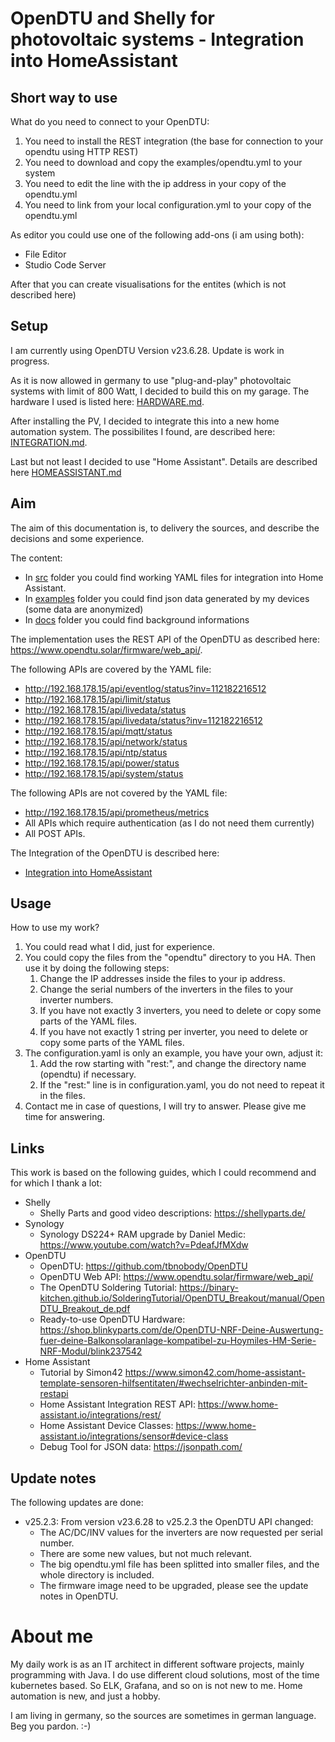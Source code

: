 # OpenDTU and Shelly for photovoltaic systems - Integration into HomeAssistant

## Short way to use
What do you need to connect to your OpenDTU:
1. You need to install the REST integration (the base for connection to your opendtu using HTTP REST)
2. You need to download and copy the examples/opendtu.yml to your system
3. You need to edit the line with the ip address in your copy of the opendtu.yml
4. You need to link from your local configuration.yml to your copy of the opendtu.yml

As editor you could use one of the following add-ons (i am using both):
* File Editor
* Studio Code Server

After that you can create visualisations for the entites (which is not described here)

## Setup
I am currently using OpenDTU Version v23.6.28. Update is work in progress.

As it is now allowed in germany to use "plug-and-play" photovoltaic systems with limit of 800 Watt,
I decided to build this on my garage. The hardware I used is listed here: [HARDWARE.md](./docs/HARDWARE.md).

After installing the PV, I decided to integrate this into a new home automation system.
The possibilites I found, are described here: [INTEGRATION.md](./docs/INTEGRATION.md).

Last but not least I decided to use "Home Assistant".
Details are described here [HOMEASSISTANT.md](./docs/HOMEASSISTANT.md)

## Aim

The aim of this documentation is, to delivery the sources, and describe the decisions and some experience.

The content:
* In [src](./src) folder you could find working YAML files for integration into Home Assistant.
* In [examples](./examples) folder you could find json data generated by my devices (some data are anonymized)
* In [docs](./docs) folder you could find background informations

The implementation uses the REST API of the OpenDTU as described here: https://www.opendtu.solar/firmware/web_api/.

The following APIs are covered by the YAML file:
* http://192.168.178.15/api/eventlog/status?inv=112182216512
* http://192.168.178.15/api/limit/status
* http://192.168.178.15/api/livedata/status
* http://192.168.178.15/api/livedata/status?inv=112182216512
* http://192.168.178.15/api/mqtt/status
* http://192.168.178.15/api/network/status
* http://192.168.178.15/api/ntp/status
* http://192.168.178.15/api/power/status
* http://192.168.178.15/api/system/status

The following APIs are not covered by the YAML file:
* http://192.168.178.15/api/prometheus/metrics
* All APIs which require authentication (as I do not need them currently)
* All POST APIs.

The Integration of the OpenDTU is described here: 
* [Integration into HomeAssistant](./docs/HOMEASSISTANT.md)

## Usage
How to use my work?
1. You could read what I did, just for experience.
2. You could copy the files from the "opendtu" directory to you HA. Then use it by doing the following steps: 
   1. Change the IP addresses inside the files to your ip address.
   2. Change the serial numbers of the inverters in the files to your inverter numbers.
   3. If you have not exactly 3 inverters, you need to delete or copy some parts of the YAML files.
   4. If you have not exactly 1 string per inverter, you need to delete or copy some parts of the YAML files.
3. The configuration.yaml is only an example, you have your own, adjust it:
   1. Add the row starting with "rest:", and change the directory name (opendtu) if necessary.
   2. If the "rest:" line is in configuration.yaml, you do not need to repeat it in the files.
4. Contact me in case of questions, I will try to answer. Please give me time for answering.

## Links
This work is based on the following guides, which I could recommend and for which I thank a lot:
* Shelly
  * Shelly Parts and good video descriptions: https://shellyparts.de/
* Synology
  * Synology DS224+ RAM upgrade by Daniel Medic: https://www.youtube.com/watch?v=PdeafJfMXdw
* OpenDTU
  * OpenDTU: https://github.com/tbnobody/OpenDTU
  * OpenDTU Web API: https://www.opendtu.solar/firmware/web_api/
  * The OpenDTU Soldering Tutorial: https://binary-kitchen.github.io/SolderingTutorial/OpenDTU_Breakout/manual/OpenDTU_Breakout_de.pdf
  * Ready-to-use OpenDTU Hardware: https://shop.blinkyparts.com/de/OpenDTU-NRF-Deine-Auswertung-fuer-deine-Balkonsolaranlage-kompatibel-zu-Hoymiles-HM-Serie-NRF-Modul/blink237542
* Home Assistant
  * Tutorial by Simon42 https://www.simon42.com/home-assistant-template-sensoren-hilfsentitaten/#wechselrichter-anbinden-mit-restapi
  * Home Assistant Integration REST API: https://www.home-assistant.io/integrations/rest/
  * Home Assistant Device Classes: https://www.home-assistant.io/integrations/sensor#device-class
  * Debug Tool for JSON data: https://jsonpath.com/

## Update notes
The following updates are done:
 * v25.2.3: From version v23.6.28 to v25.2.3 the OpenDTU API changed:
    * The AC/DC/INV values for the inverters are now requested per serial number.
    * There are some new values, but not much relevant.
    * The big opendtu.yml file has been splitted into smaller files, and the whole directory is included.
    * The firmware image need to be upgraded, please see the update notes in OpenDTU.

# About me
My daily work is as an IT architect in different software projects, mainly programming with Java.
I do use different cloud solutions, most of the time kubernetes based. So ELK, Grafana, and so on is not new to me.
Home automation is new, and just a hobby.

I am living in germany, so the sources are sometimes in german language. Beg you pardon. :-)
